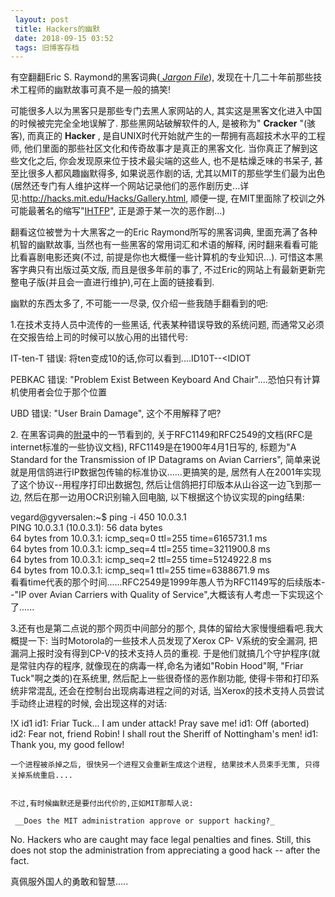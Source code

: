 ```yaml
---
 layout: post
 title: Hackers的幽默
 date: 2018-09-15 03:52
 tags: 旧博客存档
---
```

有空翻翻Eric S. Raymond的黑客词典([ _Jargon
File_](http://www.catb.org/jargon/html/index.html)),
发现在十几二十年前那些技术工程师的幽默故事可真不是一般的搞笑!



可能很多人以为黑客只是那些专门去黑人家网站的人, 其实这是黑客文化进入中国的时候被完完全全地误解了. 那些黑网站破解软件的人, 是被称为"
**Cracker** "(骇客), 而真正的 **Hacker** , 是自UNIX时代开始就产生的一帮拥有高超技术水平的工程师,
他们里面的那些社区文化和传奇故事才是真正的黑客文化. 当你真正了解到这些文化之后, 你会发现原来位于技术最尖端的这些人, 也不是枯燥乏味的书呆子,
甚至比很多人都风趣幽默得多, 如果说恶作剧的话,
尤其以MIT的那些学生们最为出色(居然还专门有人维护这样一个网站记录他们的恶作剧历史...详见:<http://hacks.mit.edu/Hacks/Gallery.html>,
顺便一提,
在MIT里面除了校训之外可能最著名的缩写"[IHTFP](http://www.mit.edu/people/mjbauer/ihtfp.html)",
正是源于某一次的恶作剧...)



翻看这位被誉为十大黑客之一的Eric Raymond所写的黑客词典, 里面充满了各种机智的幽默故事, 当然也有一些黑客的常用词汇和术语的解释,
闲时翻来看看可能比看喜剧电影还爽(不过, 前提是你也大概懂一些计算机的专业知识...). 可惜这本黑客字典只有出版过英文版, 而且是很多年前的事了,
不过Eric的网站上有最新更新完整电子版(并且会一直进行维护),可在上面的链接看到.



幽默的东西太多了, 不可能一一尽录, 仅介绍一些我随手翻看到的吧:

1.在技术支持人员中流传的一些黑话, 代表某种错误导致的系统问题, 而通常又必须在交报告给上司的时候可以放心用的出错代号:

IT-ten-T 错误: 将ten变成10的话,你可以看到....ID10T--<IDIOT

PEBKAC 错误: "Problem Exist Between Keyboard And Chair"....恐怕只有计算机使用者会位于那个位置

UBD 错误: "User Brain Damage", 这个不用解释了吧?



2\. 在黑客词典的[附录](http://www.catb.org/jargon/html/meaning-of-hack.html)中的一节看到的,
关于RFC1149和RFC2549的文档(RFC是internet标准的一些协议文档), RFC1149是在1900年4月1日写的, 标题为"A
Standard for the Transmission of IP Datagrams on Avian Carriers",
简单来说就是用信鸽进行IP数据包传输的标准协议......更搞笑的是, 居然有人在2001年实现了这个协议--用程序打印出数据包,
然后让信鸽把打印版本从山谷这一边飞到那一边, 然后在那一边用OCR识别输入回电脑, 以下根据这个协议实现的ping结果:

vegard@gyversalen:~$ ping -i 450 10.0.3.1  
PING 10.0.3.1 (10.0.3.1): 56 data bytes  
64 bytes from 10.0.3.1: icmp_seq=0 ttl=255 time=6165731.1 ms  
64 bytes from 10.0.3.1: icmp_seq=4 ttl=255 time=3211900.8 ms  
64 bytes from 10.0.3.1: icmp_seq=2 ttl=255 time=5124922.8 ms  
64 bytes from 10.0.3.1: icmp_seq=1 ttl=255 time=6388671.9 ms  
看看time代表的那个时间......RFC2549是1999年愚人节为RFC1149写的后续版本--"IP over Avian Carriers
with Quality of Service",大概该有人考虑一下实现这个了......



3.还有也是第二点说的那个网页中间部分的那个, 具体的留给大家慢慢细看吧.我大概提一下: 当时Motorola的一些技术人员发现了Xerox CP-
V系统的安全漏洞, 把漏洞上报时没有得到CP-V的技术支持人员的重视. 于是他们就搞几个守护程序(就是常驻内存的程序,
就像现在的病毒一样,命名为诸如"Robin Hood"啊, "Friar Tuck"啊之类的)在系统里, 然后配上一些很奇怪的恶作剧功能,
使得卡带和打印系统非常混乱, 还会在控制台出现病毒进程之间的对话, 当Xerox的技术支持人员尝试手动终止进程的时候, 会出现这样的对话:

!X id1 id1: Friar Tuck... I am under attack! Pray save me! id1: Off (aborted)
id2: Fear not, friend Robin! I shall rout the Sheriff of Nottingham's men!
id1: Thank you, my good fellow!

    
    
    一个进程被杀掉之后, 很快另一个进程又会重新生成这个进程, 结果技术人员束手无策, 只得关掉系统重启....
    
    
    不过,有时候幽默还是要付出代价的,正如MIT那帮人说:  
    
     __Does the MIT administration approve or support hacking?_ 

No. Hackers who are caught may face legal penalties and fines. Still, this
does not stop the administration from appreciating a good hack -- after the
fact.

真佩服外国人的勇敢和智慧.....

